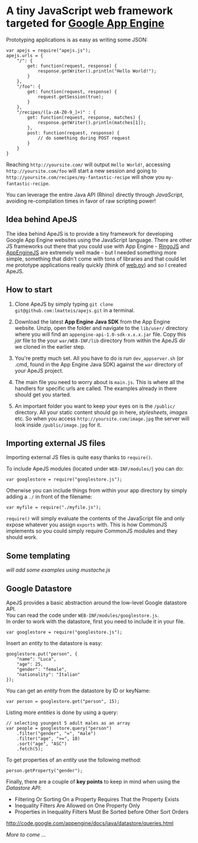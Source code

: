 # A tiny JavaScript web framework targeted for [Google App Engine](http://code.google.com/appengine)

Prototyping applications is as easy as writing some JSON:

    var apejs = require("apejs.js");
    apejs.urls = {
        "/": {
            get: function(request, response) {
                response.getWriter().println("Hello World!");
            }
        },
        "/foo": {
            get: function(request, response) {
                request.getSession(true);
            }
        },
        "/recipes/([a-zA-Z0-9_]+)" : {
            get: function(request, response, matches) {
                response.getWriter().println(matches[1]);
            },
            post: function(request, response) {
                // do something during POST request
            }
        }
    }

Reaching `http://yoursite.com/` will output `Hello World!`, accessing
`http://yoursite.com/foo` will start a new session and going to
`http://yoursite.com/recipes/my-fantastic-recipe` will show you
`my-fantastic-recipe`. 

You can leverage the entire Java API (Rhino) directly through *JavaScript*, avoiding re-compilation times in favor of
raw scripting power!

## Idea behind ApeJS

The idea behind ApeJS is to provide a tiny framework for developing Google App
Engine websites using the JavaScript language. There are other JS
frameworks out there that you could use with App Engine - [RingoJS](http://ringojs.org) and
[AppEngineJS](http://www.appenginejs.org/) are extremely well made -
but I needed something more simple, something that didn't come with tons of
libraries and that could let me prototype applications really quickly (think of
[web.py](http://webpy.org)) and so I created ApeJS.

## How to start

1. Clone ApeJS by simply typing `git clone git@github.com:lmatteis/apejs.git` in a terminal.

2. Download the latest **App Engine Java SDK** from the App Engine website. Unzip,
open the folder and navigate to the `lib/user/` directory where you will find an
`appengine-api-1.0-sdk-x.x.x.jar` file. Copy this *jar* file to the your 
`war/WEB-INF/lib` directory from within the ApeJS dir we cloned in the earlier
step.

3. You're pretty much set. All you have to do is run
`dev_appserver.sh` (or .cmd, found in the App Engine Java SDK) against the `war`
directory of your ApeJS project. 

4. The main file you need to worry about is `main.js`. This is where all the
handlers for specific urls are called. The examples already in there should get
you started. 

5. An important folder you want to keep your eyes on is the `/public/` directory.
All your static content should go in here, *stylesheets*, *images* etc. So when
you access `http://yoursite.com/image.jpg` the server will look inside
`/public/image.jpg` for it.

## Importing external JS files

Importing external JS files is quite easy thanks to `require()`.

To include ApeJS modules (located under `WEB-INF/modules/`) you can do:

    var googlestore = require("googlestore.js");

Otherwise you can include things from within your app directory by simply adding
a `./` in front of the filename:

    var myfile = require("./myfile.js");

`require()` will simply evaluate the contents of the JavaScript file and only expose
whatever you assign `exports` with. This is how CommonJS implements so you could simply
require CommonJS modules and they should work.

## Some templating

*will add some examples using mustache.js*

## Google Datastore

ApeJS provides a basic abstraction around the low-level Google datastore API.  
You can read the code under `WEB-INF/modules/googlestore.js`.   
In order to work with the datastore, first you need to include it in your file.

    var googlestore = require("googlestore.js");

Insert an *entity* to the datastore is easy:

    googlestore.put("person", {
        "name": "Luca",
        "age": 25,
        "gender": "female",
        "nationality": "Italian"
    });

You can get an *entity* from the datastore by ID or keyName:

    var person = googlestore.get("person", 15);
    
Listing more *entities* is done by using a query:

    // selecting youngest 5 adult males as an array
    var people = googlestore.query("person")
        .filter("gender", "=", "male")
        .filter("age", ">=", 18)
        .sort("age", "ASC")
        .fetch(5);

To get properties of an *entity* use the following method:

    person.getProperty("gender");

Finally, there are a couple of **key points** to keep in mind when using the *Datastore API*:

  - Filtering Or Sorting On a Property Requires That the Property Exists
  - Inequality Filters Are Allowed on One Property Only
  - Properties in Inequality Filters Must Be Sorted before Other Sort Orders

http://code.google.com/appengine/docs/java/datastore/queries.html


*More to come ...*
